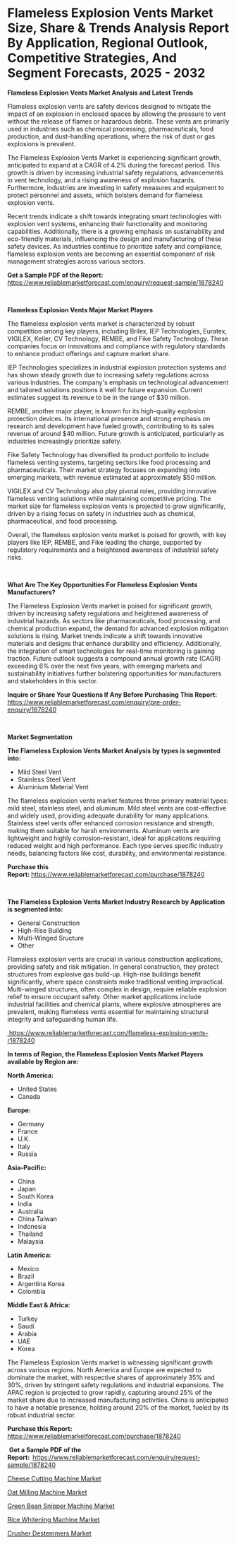 <p><h1>Flameless Explosion Vents Market Size, Share & Trends Analysis Report By Application, Regional Outlook, Competitive Strategies, And Segment Forecasts, 2025 - 2032</h1></p><p><strong>Flameless Explosion Vents Market Analysis and Latest Trends</strong></p>
<p><p>Flameless explosion vents are safety devices designed to mitigate the impact of an explosion in enclosed spaces by allowing the pressure to vent without the release of flames or hazardous debris. These vents are primarily used in industries such as chemical processing, pharmaceuticals, food production, and dust-handling operations, where the risk of dust or gas explosions is prevalent. </p><p>The Flameless Explosion Vents Market is experiencing significant growth, anticipated to expand at a CAGR of 4.2% during the forecast period. This growth is driven by increasing industrial safety regulations, advancements in vent technology, and a rising awareness of explosion hazards. Furthermore, industries are investing in safety measures and equipment to protect personnel and assets, which bolsters demand for flameless explosion vents.</p><p>Recent trends indicate a shift towards integrating smart technologies with explosion vent systems, enhancing their functionality and monitoring capabilities. Additionally, there is a growing emphasis on sustainability and eco-friendly materials, influencing the design and manufacturing of these safety devices. As industries continue to prioritize safety and compliance, flameless explosion vents are becoming an essential component of risk management strategies across various sectors.</p></p>
<p><strong>Get a Sample PDF of the Report:&nbsp;</strong> <a href="https://www.reliablemarketforecast.com/enquiry/request-sample/1878240?utm_campaign=1840&utm_medium=2&utm_source=Github&utm_content=ia&utm_term=10042025&utm_id=flameless-explosion-vents">https://www.reliablemarketforecast.com/enquiry/request-sample/1878240</a></p>
<p>&nbsp;</p>
<p><strong>Flameless Explosion Vents Major Market Players</strong></p>
<p><p>The flameless explosion vents market is characterized by robust competition among key players, including Brilex, IEP Technologies, Euratex, VIGILEX, Keller, CV Technology, REMBE, and Fike Safety Technology. These companies focus on innovations and compliance with regulatory standards to enhance product offerings and capture market share.</p><p>IEP Technologies specializes in industrial explosion protection systems and has shown steady growth due to increasing safety regulations across various industries. The company's emphasis on technological advancement and tailored solutions positions it well for future expansion. Current estimates suggest its revenue to be in the range of $30 million.</p><p>REMBE, another major player, is known for its high-quality explosion protection devices. Its international presence and strong emphasis on research and development have fueled growth, contributing to its sales revenue of around $40 million. Future growth is anticipated, particularly as industries increasingly prioritize safety.</p><p>Fike Safety Technology has diversified its product portfolio to include flameless venting systems, targeting sectors like food processing and pharmaceuticals. Their market strategy focuses on expanding into emerging markets, with revenue estimated at approximately $50 million.</p><p>VIGILEX and CV Technology also play pivotal roles, providing innovative flameless venting solutions while maintaining competitive pricing. The market size for flameless explosion vents is projected to grow significantly, driven by a rising focus on safety in industries such as chemical, pharmaceutical, and food processing.</p><p>Overall, the flameless explosion vents market is poised for growth, with key players like IEP, REMBE, and Fike leading the charge, supported by regulatory requirements and a heightened awareness of industrial safety risks.</p></p>
<p>&nbsp;</p>
<p><strong>What Are The Key Opportunities For Flameless Explosion Vents Manufacturers?</strong></p>
<p><p>The Flameless Explosion Vents market is poised for significant growth, driven by increasing safety regulations and heightened awareness of industrial hazards. As sectors like pharmaceuticals, food processing, and chemical production expand, the demand for advanced explosion mitigation solutions is rising. Market trends indicate a shift towards innovative materials and designs that enhance durability and efficiency. Additionally, the integration of smart technologies for real-time monitoring is gaining traction. Future outlook suggests a compound annual growth rate (CAGR) exceeding 6% over the next five years, with emerging markets and sustainability initiatives further bolstering opportunities for manufacturers and stakeholders in this sector.</p></p>
<p><strong>Inquire or Share Your Questions If Any Before Purchasing This Report:</strong> <a href="https://www.reliablemarketforecast.com/enquiry/pre-order-enquiry/1878240?utm_campaign=1840&utm_medium=2&utm_source=Github&utm_content=ia&utm_term=10042025&utm_id=flameless-explosion-vents">https://www.reliablemarketforecast.com/enquiry/pre-order-enquiry/1878240</a></p>
<p>&nbsp;</p>
<p><strong>Market Segmentation</strong></p>
<p><strong>The Flameless Explosion Vents Market Analysis by types is segmented into:</strong></p>
<p><ul><li>Mild Steel Vent</li><li>Stainless Steel Vent</li><li>Aluminium Material Vent</li></ul></p>
<p><p>The flameless explosion vents market features three primary material types: mild steel, stainless steel, and aluminum. Mild steel vents are cost-effective and widely used, providing adequate durability for many applications. Stainless steel vents offer enhanced corrosion resistance and strength, making them suitable for harsh environments. Aluminum vents are lightweight and highly corrosion-resistant, ideal for applications requiring reduced weight and high performance. Each type serves specific industry needs, balancing factors like cost, durability, and environmental resistance.</p></p>
<p><strong>Purchase this Report:&nbsp;</strong><a href="https://www.reliablemarketforecast.com/purchase/1878240?utm_campaign=1840&utm_medium=2&utm_source=Github&utm_content=ia&utm_term=10042025&utm_id=flameless-explosion-vents">https://www.reliablemarketforecast.com/purchase/1878240</a></p>
<p>&nbsp;</p>
<p><strong>The Flameless Explosion Vents Market Industry Research by Application is segmented into:</strong></p>
<p><ul><li>General Construction</li><li>High-Rise Building</li><li>Multi-Winged Sructure</li><li>Other</li></ul></p>
<p><p>Flameless explosion vents are crucial in various construction applications, providing safety and risk mitigation. In general construction, they protect structures from explosive gas build-up. High-rise buildings benefit significantly, where space constraints make traditional venting impractical. Multi-winged structures, often complex in design, require reliable explosion relief to ensure occupant safety. Other market applications include industrial facilities and chemical plants, where explosive atmospheres are prevalent, making flameless vents essential for maintaining structural integrity and safeguarding human life.</p></p>
<p><a href="https://www.reliablemarketforecast.com/flameless-explosion-vents-r1878240?utm_campaign=1840&utm_medium=2&utm_source=Github&utm_content=ia&utm_term=10042025&utm_id=flameless-explosion-vents">&nbsp;https://www.reliablemarketforecast.com/flameless-explosion-vents-r1878240</a></p>
<p><strong>In terms of Region, the Flameless Explosion Vents Market Players available by Region are:</strong></p>
<p>
    <p> <strong> North America: </strong>
        <ul>
            <li>United States</li>
            <li>Canada</li>
        </ul>
        </p> 
    <p> <strong> Europe: </strong>
        <ul>
            <li>Germany</li>
            <li>France</li>
            <li>U.K.</li>
            <li>Italy</li>
            <li>Russia</li>
        </ul>
        </p> 
    <p> <strong> Asia-Pacific: </strong>
        <ul>
            <li>China</li>
            <li>Japan</li>
            <li>South Korea</li>
            <li>India</li>
            <li>Australia</li>
            <li>China Taiwan</li>
            <li>Indonesia</li>
            <li>Thailand</li>
            <li>Malaysia</li>
        </ul>
        </p> 
    <p> <strong> Latin America: </strong>
        <ul>
            <li>Mexico</li>
            <li>Brazil</li>
            <li>Argentina Korea</li>
            <li>Colombia</li>
        </ul>
        </p> 
    <p> <strong> Middle East & Africa: </strong>
        <ul>
            <li>Turkey</li>
            <li>Saudi</li>
            <li>Arabia</li>
            <li>UAE</li>
            <li>Korea</li>
        </ul>
    </p>
    </p>
<p><p>The Flameless Explosion Vents market is witnessing significant growth across various regions. North America and Europe are expected to dominate the market, with respective shares of approximately 35% and 30%, driven by stringent safety regulations and industrial expansions. The APAC region is projected to grow rapidly, capturing around 25% of the market share due to increased manufacturing activities. China is anticipated to have a notable presence, holding around 20% of the market, fueled by its robust industrial sector.</p></p>
<p><strong>Purchase this Report: </strong><a href="https://www.reliablemarketforecast.com/purchase/1878240?utm_campaign=1840&utm_medium=2&utm_source=Github&utm_content=ia&utm_term=10042025&utm_id=flameless-explosion-vents">https://www.reliablemarketforecast.com/purchase/1878240</a></p>
<p>&nbsp;<strong>Get a Sample PDF of the Report:&nbsp;&nbsp;</strong><a href="https://www.reliablemarketforecast.com/enquiry/request-sample/1878240?utm_campaign=1840&utm_medium=2&utm_source=Github&utm_content=ia&utm_term=10042025&utm_id=flameless-explosion-vents">https://www.reliablemarketforecast.com/enquiry/request-sample/1878240</a></p>
<p><strong></strong></p>
<p><p><a href="https://github.com/boitafbg/Market-Research-Report-List-1/blob/main/cheese-cutting-machine-market.md?utm_campaign=1840&utm_medium=2&utm_source=Github&utm_content=ia&utm_term=10042025&utm_id=flameless-explosion-vents">Cheese Cutting Machine Market</a></p><p><a href="https://github.com/klindsey95/Market-Research-Report-List-1/blob/main/oat-milling-machine-market.md?utm_campaign=1840&utm_medium=2&utm_source=Github&utm_content=ia&utm_term=10042025&utm_id=flameless-explosion-vents">Oat Milling Machine Market</a></p><p><a href="https://github.com/elizabethdagraca/Market-Research-Report-List-5/blob/main/green-bean-snipper-machine-market.md?utm_campaign=1840&utm_medium=2&utm_source=Github&utm_content=ia&utm_term=10042025&utm_id=flameless-explosion-vents">Green Bean Snipper Machine Market</a></p><p><a href="https://github.com/delindacallegari68/Market-Research-Report-List-1/blob/main/rice-whitening-machine-market.md?utm_campaign=1840&utm_medium=2&utm_source=Github&utm_content=ia&utm_term=10042025&utm_id=flameless-explosion-vents">Rice Whitening Machine Market</a></p><p><a href="https://github.com/santosh758595/Market-Research-Report-List-7/blob/main/crusher-destemmers-market.md?utm_campaign=1840&utm_medium=2&utm_source=Github&utm_content=ia&utm_term=10042025&utm_id=flameless-explosion-vents">Crusher Destemmers Market</a></p></p>